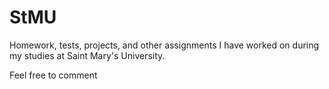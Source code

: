 StMU
====

Homework, tests, projects, and other assignments I have worked on during my studies at Saint Mary's University.

Feel free to comment
